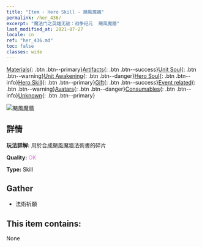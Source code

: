 ```yaml
---
title: "Item - Hero Skill - 颶風魔牆"
permalink: /her_436/
excerpt: "魔法门之英雄无敌：战争纪元  颶風魔牆"
last_modified_at: 2021-07-27
locale: cn
ref: "her_436.md"
toc: false
classes: wide
---
```

 [Materials](/ItemsCN/){: .btn .btn--primary}[Artifacts](/ItemsCN/Artifacts/){: .btn .btn--success}[Unit Soul](/ItemsCN/UnitSoul/){: .btn .btn--warning}[Unit Awakening](/ItemsCN/UnitAwakening/){: .btn .btn--danger}[Hero Soul](/ItemsCN/HeroSoul/){: .btn .btn--info}[Hero Skill](/ItemsCN/HeroSkill/){: .btn .btn--primary}[Gift](/ItemsCN/Gift/){: .btn .btn--success}[Event related](/ItemsCN/Events/){: .btn .btn--warning}[Avatars](/ItemsCN/Avatars/){: .btn .btn--danger}[Consumables](/ItemsCN/Consumables/){: .btn .btn--info}[Unknown](/ItemsCN/Unknown/){: .btn .btn--primary}

 ![颶風魔牆](/images/t/ps_jufengmoqiang.png)

## 詳情
 **玩法詳解:** 用於合成颶風魔牆法術書的碎片

 **Quality:** <span style="color: #DA70D6">OK</span>

 **Type:** Skill

## Gather

*    法術祈願 

## This item contains:

  None


